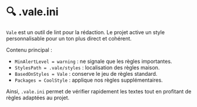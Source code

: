 # 🔍 .vale.ini

`Vale` est un outil de lint pour la rédaction. Le projet active un style personnalisable pour un ton plus direct et cohérent.

Contenu principal :
- `MinAlertLevel = warning` : ne signale que les règles importantes.
- `StylesPath = .vale/styles` : localisation des règles maison.
- `BasedOnStyles = Vale` : conserve le jeu de règles standard.
- `Packages = CoolStyle` : applique nos règles supplémentaires.

Ainsi, `.vale.ini` permet de vérifier rapidement les textes tout en profitant de règles adaptées au projet.
